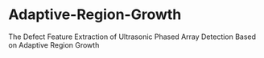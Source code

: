 # Adaptive-Region-Growth
 The Defect Feature Extraction of Ultrasonic Phased Array Detection Based on Adaptive Region Growth
